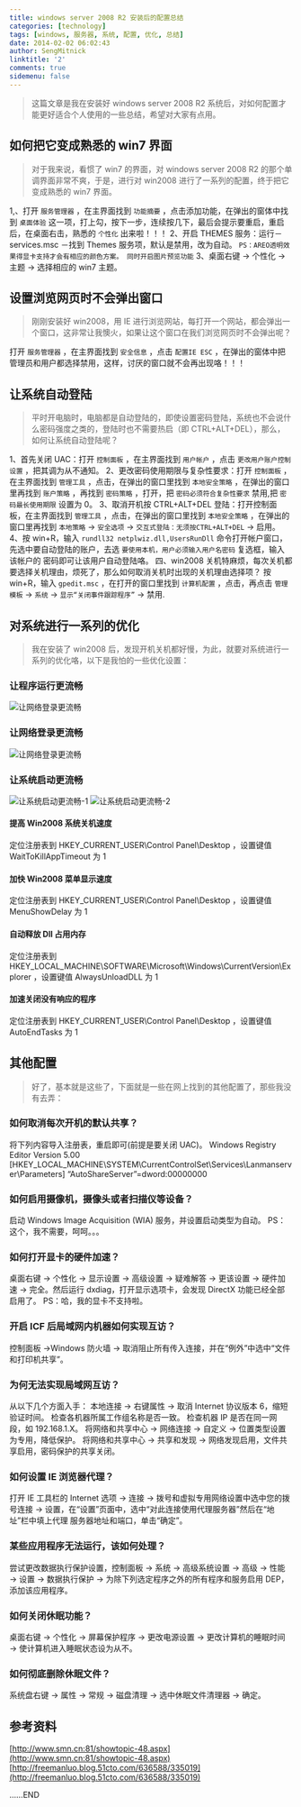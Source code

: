```yaml
---
title: windows server 2008 R2 安装后的配置总结
categories: [technology]
tags: [windows, 服务器, 系统, 配置, 优化, 总结]
date: 2014-02-02 06:02:43
author: SengMitnick
linktitle: '2'
comments: true
sidemenu: false
---
```


> 这篇文章是我在安装好 windows server 2008 R2 系统后，对如何配置才能更好适合个人使用的一些总结，希望对大家有点用。

## 如何把它变成熟悉的 win7 界面

> 对于我来说，看惯了 win7 的界面，对 windows server 2008 R2 的那个单调界面非常不爽，于是，进行对 win2008 进行了一系列的配置，终于把它变成熟悉的 win7 界面。

<!--more-->

1,、打开 `服务管理器` ，在主界面找到 `功能摘要` ，点击添加功能，在弹出的窗体中找到 `桌面体验` 这一项，打上勾，按下一步，连续按几下，最后会提示要重启，重启后，在桌面右击，熟悉的 `个性化` 出来啦！！！
2、开启 THEMES 服务：运行－services.msc －找到 Themes 服务项，默认是禁用，改为自动。
`PS：AREO透明效果得显卡支持才会有相应的颜色方案。 同时开启图片预览功能`
3、桌面右键 → 个性化 → 主题 → 选择相应的 win7 主题。

## 设置浏览网页时不会弹出窗口

> 刚刚安装好 win2008，用 IE 进行浏览网站，每打开一个网站，都会弹出一个窗口，这非常让我懊火，如果让这个窗口在我们浏览网页时不会弹出呢？

打开 `服务管理器` ，在主界面找到 `安全信息` ，点击 `配置IE ESC` ，在弹出的窗体中把管理员和用户都选择禁用，这样，讨厌的窗口就不会再出现咯！！！

## 让系统自动登陆

> 平时开电脑时，电脑都是自动登陆的，即使设置密码登陆，系统也不会说什么密码强度之类的，登陆时也不需要热启（即 CTRL+ALT+DEL），那么，如何让系统自动登陆呢？

1、首先关闭 UAC：打开 `控制面板` ，在主界面找到 `用户帐户` ，点击 `更改用户账户控制设置` ，把其调为从不通知。
2、更改密码使用期限与复杂性要求：打开 `控制面板` ，在主界面找到 `管理工具` ，点击，在弹出的窗口里找到 `本地安全策略` ，在弹出的窗口里再找到 `账户策略` ，再找到 `密码策略` ，打开，把 `密码必须符合复杂性要求` 禁用,把 `密码最长使用期限` 设置为 0。
3、取消开机按 CTRL+ALT+DEL 登陆：打开控制面板，在主界面找到 `管理工具` ，点击，在弹出的窗口里找到 `本地安全策略` ，在弹出的窗口里再找到 `本地策略` → `安全选项` → `交互式登陆：无须按CTRL+ALT+DEL` → 启用。
4、按 win+R，输入 `rundll32 netplwiz.dll,UsersRunDll` 命令打开帐户窗口，先选中要自动登陆的账户，去选 `要使用本机，用户必须输入用户名密码` 复选框，输入该帐户的 密码即可让该用户自动登陆咯。
四、win2008 关机特麻烦，每次关机都要选择关机理由，烦死了，那么如何取消关机时出现的关机理由选择项？
按 win+R，输入 `gpedit.msc` ，在打开的窗口里找到 `计算机配置` ，点击，再点击 `管理模板` → `系统` → `显示“关闭事件跟踪程序”` → 禁用.

## 对系统进行一系列的优化

> 我在安装了 win2008 后，发现开机关机都好慢，为此，就要对系统进行一系列的优化咯，以下是我怕的一些优化设置：

### 让程序运行更流畅

<Image name="1.jpg" caption="让程序运行更流畅" alt="让网络登录更流畅" ></Image>

### 让网络登录更流畅

<Image name="11.jpg" caption="让网络登录更流畅" alt="让网络登录更流畅" ></Image>

### 让系统启动更流畅

<Image name="12.jpg" caption="让系统启动更流畅-1" alt="让系统启动更流畅-1" ></Image>
<Image name="13.jpg" caption="让系统启动更流畅-2" alt="让系统启动更流畅-2" ></Image>

#### 提高 Win2008 系统关机速度

定位注册表到 HKEY_CURRENT_USER\Control Panel\Desktop ，设置键值 WaitToKillAppTimeout 为 1

#### 加快 Win2008 菜单显示速度

定位注册表到 HKEY_CURRENT_USER\Control Panel\Desktop ，设置键值 MenuShowDelay 为 1

#### 自动释放 Dll 占用内存

定位注册表到 HKEY_LOCAL_MACHINE\SOFTWARE\Microsoft\Windows\CurrentVersion\Explorer ，设置键值 AlwaysUnloadDLL 为 1

#### 加速关闭没有响应的程序

定位注册表到 HKEY_CURRENT_USER\Control Panel\Desktop ，设置键值 AutoEndTasks 为 1

## 其他配置

> 好了，基本就是这些了，下面就是一些在网上找到的其他配置了，那些我没有去弄：

### 如何取消每次开机的默认共享？

将下列内容导入注册表，重启即可(前提是要关闭 UAC)。
Windows Registry Editor Version 5.00
[HKEY_LOCAL_MACHINE\SYSTEM\CurrentControlSet\Services\Lanmanserver\Parameters]
“AutoShareServer”=dword:00000000

### 如何启用摄像机，摄像头或者扫描仪等设备？

启动 Windows Image Acquisition (WIA) 服务，并设置启动类型为自动。
PS：这个，我不需要，呵呵。。。

### 如何打开显卡的硬件加速？

桌面右键 → 个性化 → 显示设置 → 高级设置 → 疑难解答 → 更该设置 → 硬件加速 → 完全。然后运行 dxdiag，打开显示选项卡，会发现 DirectX 功能已经全部启用了。
PS：哈，我的显卡不支持啦。

### 开启 ICF 后局域网内机器如何实现互访？

控制面板 →Windows 防火墙 → 取消阻止所有传入连接，并在“例外”中选中“文件和打印机共享”。

### 为何无法实现局域网互访？

从以下几个方面入手：
本地连接 → 右键属性 → 取消 Internet 协议版本 6，缩短验证时间。
检查各机器所属工作组名称是否一致。
检查机器 IP 是否在同一网段，如 192.168.1.X。
将网络和共享中心 → 网络连接 → 自定义 → 位置类型设置为专用，降低保护。
将网络和共享中心 → 共享和发现 → 网络发现启用，文件共享启用，密码保护的共享关闭。

### 如何设置 IE 浏览器代理？

打开 IE 工具栏的 Internet 选项 → 连接 → 拨号和虚拟专用网络设置中选中您的拨号连接 → 设置，在“设置”页面中，选中“对此连接使用代理服务器”然后在“地址”栏中填上代理 服务器地址和端口，单击“确定”。

### 某些应用程序无法运行，该如何处理？

尝试更改数据执行保护设置，控制面板 → 系统 → 高级系统设置 → 高级 → 性能 → 设置 → 数据执行保护 → 为除下列选定程序之外的所有程序和服务启用 DEP，添加该应用程序。

### 如何关闭休眠功能？

桌面右键 → 个性化 → 屏幕保护程序 → 更改电源设置 → 更改计算机的睡眠时间 → 使计算机进入睡眠状态设为从不。

### 如何彻底删除休眠文件？

系统盘右键 → 属性 → 常规 → 磁盘清理 → 选中休眠文件清理器 → 确定。

## 参考资料

[http://www.smn.cn:81/showtopic-48.aspx](http://www.smn.cn:81/showtopic-48.aspx)
[http://freemanluo.blog.51cto.com/636588/335019](http://freemanluo.blog.51cto.com/636588/335019)

……END
